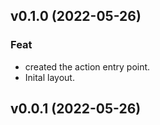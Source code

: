 ## v0.1.0 (2022-05-26)

### Feat

- created the action entry point.
- Inital layout.

## v0.0.1 (2022-05-26)
